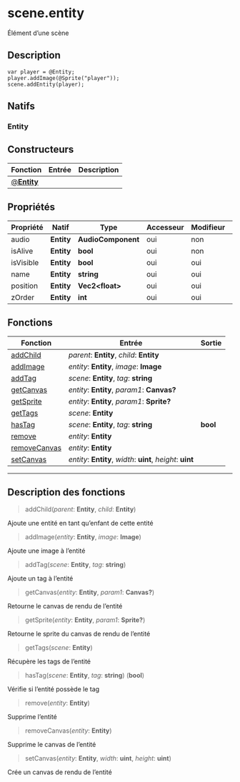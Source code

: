 # scene.entity

Élément d’une scène
## Description
```grimoire
var player = @Entity;
player.addImage(@Sprite("player"));
scene.addEntity(player);
```

## Natifs
### Entity
## Constructeurs
|Fonction|Entrée|Description|
|-|-|-|
|[@**Entity**](#ctor_0)|||
## Propriétés
|Propriété|Natif|Type|Accesseur|Modifieur|Description|
|-|-|-|-|-|-|
|audio|**Entity**|**AudioComponent**|oui|non||
|isAlive|**Entity**|**bool**|oui|non||
|isVisible|**Entity**|**bool**|oui|oui||
|name|**Entity**|**string**|oui|oui||
|position|**Entity**|**Vec2\<float>**|oui|oui||
|zOrder|**Entity**|**int**|oui|oui||
## Fonctions
|Fonction|Entrée|Sortie|
|-|-|-|
|[addChild](#func_0)|*parent*: **Entity**, *child*: **Entity**||
|[addImage](#func_1)|*entity*: **Entity**, *image*: **Image**||
|[addTag](#func_2)|*scene*: **Entity**, *tag*: **string**||
|[getCanvas](#func_3)|*entity*: **Entity**, *param1*: **Canvas?**||
|[getSprite](#func_4)|*entity*: **Entity**, *param1*: **Sprite?**||
|[getTags](#func_5)|*scene*: **Entity**||
|[hasTag](#func_6)|*scene*: **Entity**, *tag*: **string**|**bool**|
|[remove](#func_7)|*entity*: **Entity**||
|[removeCanvas](#func_8)|*entity*: **Entity**||
|[setCanvas](#func_9)|*entity*: **Entity**, *width*: **uint**, *height*: **uint**||


***
## Description des fonctions

<a id="func_0"></a>
> addChild(*parent*: **Entity**, *child*: **Entity**)

Ajoute une entité en tant qu’enfant de cette entité

<a id="func_1"></a>
> addImage(*entity*: **Entity**, *image*: **Image**)

Ajoute une image à l’entité

<a id="func_2"></a>
> addTag(*scene*: **Entity**, *tag*: **string**)

Ajoute un tag à l’entité

<a id="func_3"></a>
> getCanvas(*entity*: **Entity**, *param1*: **Canvas?**)

Retourne le canvas de rendu de l’entité

<a id="func_4"></a>
> getSprite(*entity*: **Entity**, *param1*: **Sprite?**)

Retourne le sprite du canvas de rendu de l’entité

<a id="func_5"></a>
> getTags(*scene*: **Entity**)

Récupère les tags de l’entité

<a id="func_6"></a>
> hasTag(*scene*: **Entity**, *tag*: **string**) (**bool**)

Vérifie si l’entité possède le tag

<a id="func_7"></a>
> remove(*entity*: **Entity**)

Supprime l’entité

<a id="func_8"></a>
> removeCanvas(*entity*: **Entity**)

Supprime le canvas de l’entité

<a id="func_9"></a>
> setCanvas(*entity*: **Entity**, *width*: **uint**, *height*: **uint**)

Crée un canvas de rendu de l’entité

